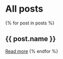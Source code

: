 # All posts

{% for post in posts %}
<h2>{{ post.name }}</h2>
<a href="{{ post.url | safe }}">Read more</a>
{% endfor %}
